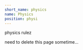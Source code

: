 ```yaml
---
short_name: physics
name: Physics
position: physi
---
```

physics rulez

need to delete this page sometime...
